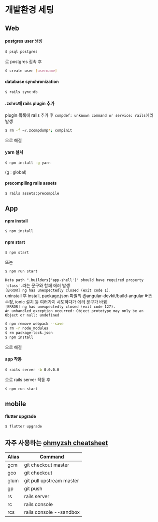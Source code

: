 # 개발환경 세팅
## Web
#### postgres user 생성
```bash
$ psql postgres
```
로 postgres 접속 후
```bash
$ create user [username]
```
#### database synchronization
```bash
$ rails sync:db
````
#### .zshrc에 rails plugin 추가
plugin 목록에 rails 추가 후 `compdef: unknown command or service: rails`에러 발생  
```bash
$ rm -f ~/.zcompdump*; compinit
````
으로 해결
#### yarn 설치
```bash
$ npm install -g yarn
````  
(g : global)
#### precompiling rails assets
```bash
$ rails assets:precompile
```

## App
#### npm install
```bash
$ npm install
```
#### npm start
```bash
$ npm start
```
또는
```bash
$ npm run start
```  
`Data path ".builders['app-shell']" should have required property 'class'.`라는 문구와 함께 에러 발생  
`[ERROR] ng has unexpectedly closed (exit code 1).`  
uninstall 후 install, package.json 파일의 @angular-devkit/build-angular 버전 수정, ionic 설치 등 여러가지 시도하다가 에러 문구가 바뀜  
`[ERROR] ng has unexpectedly closed (exit code 127).`  
`An unhandled exception occurred: Object prototype may only be an Object or null: undefined`  
```bash
$ npm remove webpack --save
$ rm -r node_modules
$ rm package-lock.json
$ npm install
```
으로 해결
#### app 작동
```bash
$ rails server -b 0.0.0.0
```
으로 rails server 작동 후
```bash
$ npm run start
```

## mobile
#### flutter upgrade
```bash
$ flutter upgrade
```

## 자주 사용하는 [ohmyzsh cheatsheet](https://github.com/ohmyzsh/ohmyzsh/wiki/Cheatsheet)
Alias | Command
------------ | -------------
gcm | git checkout master
gco | git checkout
glum | git pull upstream master
gp | git push
rs | rails server
rc | rails console
rcs | rails console --sandbox
